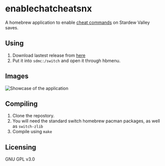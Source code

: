 # enablechatcheatsnx

A homebrew application to enable [cheat commands](https://stardewvalleywiki.com/Multiplayer#Cheat_commands) on Stardew Valley saves.

## Using

1. Download lastest release from [here](https://github.com/anotherpillow/enablechatcheatsnx/releases)
2. Put it into `sdmc:/switch` and open it through hbmenu.

## Images

![Showcase of the application](https://cdn.nest.rip/uploads/3405cb9d-9977-444b-a4e4-1face1861847.jpg)

## Compiling

1. Clone the repostory.
2. You will need the standard switch homebrew pacman packages, as well as `switch-zlib`
3. Compile using `make`

## Licensing

GNU GPL v3.0
